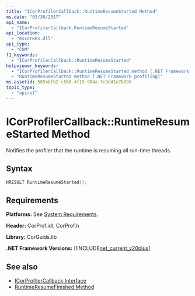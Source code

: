```yaml
---
title: "ICorProfilerCallback::RuntimeResumeStarted Method"
ms.date: "03/30/2017"
api_name: 
  - "ICorProfilerCallback.RuntimeResumeStarted"
api_location: 
  - "mscorwks.dll"
api_type: 
  - "COM"
f1_keywords: 
  - "ICorProfilerCallback::RuntimeResumeStarted"
helpviewer_keywords: 
  - "ICorProfilerCallback::RuntimeResumeStarted method [.NET Framework profiling]"
  - "RuntimeResumeStarted method [.NET Framework profiling]"
ms.assetid: 5854bfb2-c568-4f19-904a-7c9d41e7b995
topic_type: 
  - "apiref"
---
```

# ICorProfilerCallback::RuntimeResumeStarted Method
Notifies the profiler that the runtime is resuming all run-time threads.  
  
## Syntax  
  
```cpp  
HRESULT RuntimeResumeStarted();  
```  
  
## Requirements  
 **Platforms:** See [System Requirements](../../../../docs/framework/get-started/system-requirements.md).  
  
 **Header:** CorProf.idl, CorProf.h  
  
 **Library:** CorGuids.lib  
  
 **.NET Framework Versions:** [!INCLUDE[net_current_v20plus](../../../../includes/net-current-v20plus-md.md)]  
  
## See also

- [ICorProfilerCallback Interface](../../../../docs/framework/unmanaged-api/profiling/icorprofilercallback-interface.md)
- [RuntimeResumeFinished Method](../../../../docs/framework/unmanaged-api/profiling/icorprofilercallback-runtimeresumefinished-method.md)
